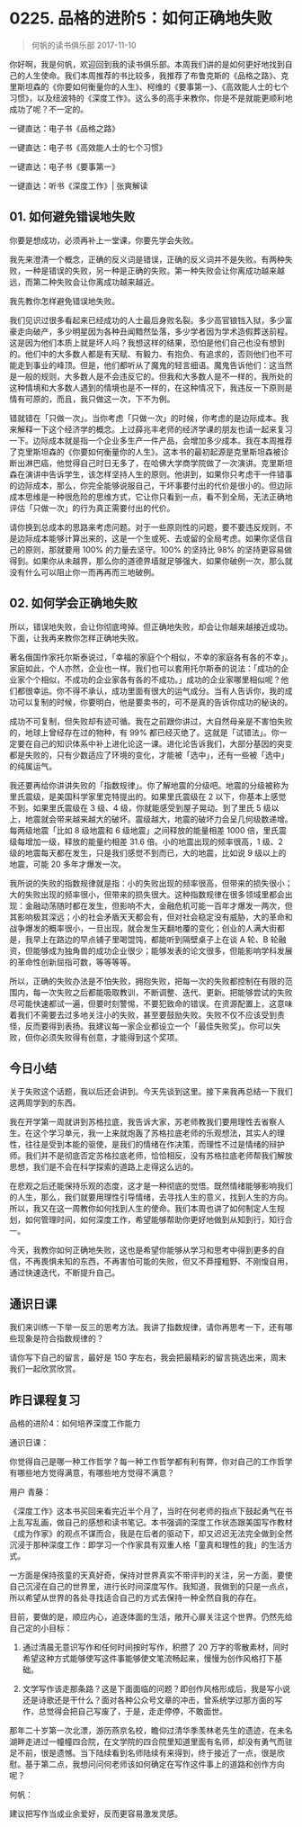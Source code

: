 # 0225. 品格的进阶5：如何正确地失败
> 何帆的读书俱乐部
2017-11-10

你好啊，我是何帆，欢迎回到我的读书俱乐部。本周我们讲的是如何更好地找到自己的人生使命。我们本周推荐的书比较多，我推荐了布鲁克斯的《品格之路》、克里斯坦森的《你要如何衡量你的人生》、柯维的《要事第一》、《高效能人士的七个习惯》，以及纽波特的《深度工作》。这么多的高手来教你，你是不是就能更顺利地成功了呢？不一定的。

一键直达：电子书《品格之路》

一键直达：电子书《高效能人士的七个习惯》

一键直达：电子书《要事第一》

一键直达：听书《深度工作》| 张爽解读

## 01. 如何避免错误地失败

你要是想成功，必须再补上一堂课，你要先学会失败。

我先来澄清一个概念，正确的反义词是错误，正确的反义词并不是失败。有两种失败，一种是错误的失败，另一种是正确的失败。第一种失败会让你离成功越来越远，而第二种失败会让你离成功越来越近。

我先教你怎样避免错误地失败。

我们见识过很多看起来已经成功的人士最后身败名裂。多少高官锒铛入狱，多少富豪走向破产，多少明星因为各种丑闻黯然坠落，多少学者因为学术造假葬送前程。这是因为他们本质上就是坏人吗？我想这样的结果，恐怕是他们自己也没有想到的。他们中的大多数人都是有天赋、有毅力、有抱负、有追求的，否则他们也不可能走到事业的峰顶。但是，他们都听从了魔鬼的轻言细语。魔鬼告诉他们：这当然是一般的规则，大多数人是不会违反它的。但我和大多数人是不一样的，我所处的这种情境和大多数人遇到的情境也是不一样的，在这种情况下，我违反一下原则是情有可原的，而且，我只做这一次，下不为例。

错就错在「只做一次」。当你考虑「只做一次」的时候，你考虑的是边际成本。我来解释一下这个经济学的概念。上过薛兆丰老师的经济学课的朋友也请一起来复习一下。边际成本就是指一个企业多生产一件产品，会增加多少成本。我在本周推荐了克里斯坦森的《你要如何衡量你的人生》。这本书的最初起源是克里斯坦森被诊断出淋巴癌，他觉得自己时日无多了，在哈佛大学商学院做了一次演讲。克里斯坦森在演讲中告诉学生，该怎样坚持人生的原则。他讲到，如果你只考虑干一件错事的边际成本，那么，你完全能够说服自己，干坏事要付出的代价是很小的。但边际成本思维是一种很危险的思维方式，它让你只看到一点，看不到全局，无法正确地评估「只做一次」的行为真正需要付出的代价。

请你换到总成本的思路来考虑问题。对于一些原则性的问题，要不要违反规则，不是边际成本能够计算出来的，这是一个生或死、去或留的全局考虑。如果你坚信自己的原则，那就要用 100% 的力量去坚守。100% 的坚持比 98% 的坚持更容易做得到。如果你从未越界，那么你的道德界墙就足够强大，如果你破例一次，那么就没有什么可以阻止你一而再再而三地破例。

## 02. 如何学会正确地失败

所以，错误地失败，会让你彻底垮掉。但正确地失败，却会让你越来越接近成功。下面，让我再来教你怎样正确地失败。

著名俄国作家托尔斯泰说过，「幸福的家庭个个相似，不幸的家庭各有各的不幸」。家庭如此，个人亦然，企业也一样。我们也可以套用托尔斯泰的说法：「成功的企业家个个相似，不成功的企业家各有各的不成功。」成功的企业家哪里相似呢？他们都很幸运。你不得不承认，成功里面有很大的运气成分。当有人告诉你，我的成功可以复制的时候，你要明白，他是要卖书的，可不是真的告诉你成功的秘诀的。

成功不可复制，但失败却有迹可循。我在之前跟你讲过，大自然母亲是不害怕失败的，地球上曾经存在过的物种，有 99% 都已经灭绝了。这就是「试错法」。你一定要在自己的知识体系中补上进化论这一课。进化论告诉我们，大部分基因的突变都是失败的，只有少数适应了环境的变化，才能被「选中」，还有一些被「选中」的纯属运气。

我还要再给你讲讲失败的「指数规律」。你了解地震的分级吧。地震的分级被称为里氏震级，是美国科学家里克特提出的。如果里氏震级在 2 以下，你基本上感觉不到。如果里氏震级在 3 级、4 级，你就能感受到屋子晃动。到了里氏 5 级以上，地震就会带来越来越大的破坏。震级越大，地震的破坏力会呈几何级数递增。每两级地震「比如 8 级地震和 6 级地震」之间释放的能量相差 1000 倍，里氏震级每增加一级，释放的能量约相差 31.6 倍。小的地震出现的频率很高，1 级、2 级的地震每天都在发生，只是我们感觉不到而已，大的地震，比如说 9 级以上的地震，可能 20 多年才爆发一次。

我所说的失败的指数规律就是指：小的失败出现的频率很高，但带来的损失很小；大的失败出现的频率很小，但带来的损失很大。这种指数规律在很多领域里都会出现：金融动荡随时都在发生，但影响不大，金融危机可能一百年才爆发一两次，但其影响极其深远；小的社会矛盾天天都会有，但对社会稳定没有威胁，大的革命和战争爆发的概率很小，一旦出现，就会发生天翻地覆的变化；创业的人满大街都是，我早上在路边的早点铺子里喝馄饨，都能听到隔壁桌子上在谈 A 轮、B 轮融资，但能够成为独角兽的成功企业很少；能够发表的论文很多，但能影响学科发展的革命性创新屈指可数，等等等等。

所以，正确的失败办法是不怕失败，拥抱失败，把每一次的失败都控制在有限的范围内，每一次失败之后都能吸取教训，不断调整、迭代、更新。把能够尝试的失败尽可能快速都试一遍，但要时刻警惕，不要犯致命的错误。在资源配置上，这意味着我们不需要去过多地关注小的失败，甚至要鼓励失败。失败不仅不应该受到责怪，反而要得到表扬。我建议每一家企业都设立一个「最佳失败奖」。你可以失败，但你必须失败得有创意，才能得到这个奖项。

## 今日小结

关于失败这个话题，我以后还会讲到。今天先谈到这里。接下来我再总结一下我们这两周学到的东西。

我在开学第一周就讲到苏格拉底，我告诉大家，苏老师教我们要用理性去省察人生。在这个学习单元，我一上来就炮轰了苏格拉底老师的乐观想法，其实人的理性，往往是受到本能的驱使，是我们的情绪在作决策，而理性不过是情绪的辩护师。我们并不是彻底否定苏格拉底老师，恰恰相反，没有苏格拉底老师帮我们解放思想，我们是不会在科学探索的道路上走得这么远的。

在悲观之后还能保持乐观的态度，这才是一种彻底的觉悟。既然情绪能够影响我们的人生，那么，我们就要用理性引导情绪，去寻找人生的意义，找到人生的方向。所以，我又在这一周教你如何找到人生的使命。我们本周也讲了如何制定人生规划，如何管理时间，如何深度工作，希望能够帮助你更好地做到从知到行，知行合一。

今天，我教你如何正确地失败，这也是希望你能够从学习和思考中得到更多的自信，不再畏惧未知的东西，不再害怕可能的失败，但又不莽撞粗野、不刚愎自用，通过快速迭代，不断提升自己。

## 通识日课

我们来训练一下举一反三的思考方法。我讲了指数规律，请你再思考一下，还有哪些现象是符合指数规律的？

请你写下自己的留言，最好是 150 字左右，我会把最精彩的留言挑选出来，周末我们一起欣赏欣赏。


## 昨日课程复习

品格的进阶4：如何培养深度工作能力

通识日课：

你觉得自己是哪一种工作哲学？每一种工作哲学都有利有弊，你对自己的工作哲学有哪些地方觉得满意，有哪些地方觉得不满意？

用户 青藤：

《深度工作》这本书买回来看完近半个月了，当时在何老师的指点下鼓起勇气在书上乱写乱画，做自己的感想和读书笔记。本书强调的深度工作状态跟美国写作教材《成为作家》的观点不谋而合，我是在后者的驱动下，却又迟迟无法完全做到全然沉浸于那种深度工作：即学习一个作家具有双重人格「童真和理性的我」的生活方式。

一方面是保持孩童的天真好奇，保持对世界真实不带评判的关注，另一方面，要使自己沉浸在自己的世界里，进行长时间深度写作。我知道，我做到的只是一点点，所以希望从世界的各处寻找适合自己的方式去保持一种全然自我的存在。

目前，要做的是，顺应内心，追逐体面的生活，敞开心扉关注这个世界。仍然先给自己定的小目标：

1. 通过清晨无意识写作和任何时间按时写作，积攒了 20 万字的零散素材，同时希望这种方式能够使写这件事能够使文笔流畅起来，慢慢为创作风格打下基础。

2. 文学写作该走那条路？这是下面面临的问题？即创作风格形成后，我是写小说还是诗歌还是干什么？面对各种公众号文章的冲击，曾系统学过那方面的写作，总觉得会把自己写废了，于是，走走停停，不敢面世。

那年二十岁第一次北漂，游历燕京名校，瞻仰过清华季羡林老先生的遗迹，在未名湖畔走进过一幢幢四合院，在文学院的四合院里知道里面有名师，却没有勇气而驻足不前，很是遗憾。当下陆续看到名师陆续有来得到，终于接近了一点，很是欣慰。基于第二点，我想问问何老师该如何确定在写作这件事上的道路和创作方向呢？

何帆：

建议把写作当成业余爱好，反而更容易激发灵感。

